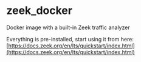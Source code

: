 # zeek_docker
Docker image with a built-in Zeek traffic analyzer


Everything is pre-installed, start using it from here:
[https://docs.zeek.org/en/lts/quickstart/index.html](https://docs.zeek.org/en/lts/quickstart/index.html)
